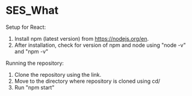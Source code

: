 # SES_What

Setup for React:
1) Install npm (latest version) from https://nodejs.org/en.
2) After installation, check for version of npm and node using "node -v" and "npm -v"

Running the repository:
1) Clone the repository using the link.
2) Move to the directory where repository is cloned using cd/<your path>
3) Run "npm start"
